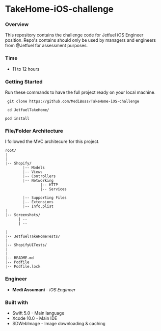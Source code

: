 # TakeHome-iOS-challenge

### Overview 

This repository contains the challenge code for Jetfuel iOS Engineer position. Repo's contains should only be used by managers and engineers from @Jetfuel for assessment purposes.

### Time

- 11 to 12 hours

### Getting Started

Run these commands to have the full project ready on your local machine.

`` git clone https://github.com/MediBoss/TakeHome-iOS-challenge``

`` cd JetfuelTakeHome/``

`` pod install ``

### File/Folder Architecture

I followed the MVC architecure for this project. 
```
root/
|
|
|-- Shopify/                
        |-- Models                  
        |-- Views                    
        |-- Controllers              
        |-- Networking  
                |-- HTTP
                |-- Services
          
        |-- Supporting Files        
        |-- Extensions               
        |-- Info.plist             
|
|-- Screenshots/                   
      | -- 
      | -- 
      
|
|-- JetfuelTakeHomeTests/                   
|
|-- ShopifyUITests/                 
|
|                   
|-- README.md                          
|-- Podfile
|-- Podfile.lock
```

### Engineer
* **Medi Assumani** - *iOS Engineer*

### Built with

* Swift 5.0 - Main language
* Xcode 10.0 - Main IDE
* SDWebImage - Image downloading & caching
